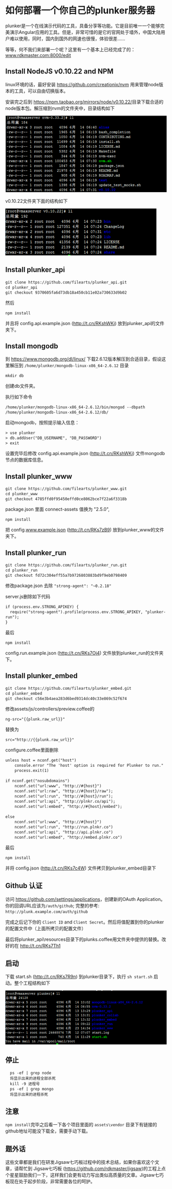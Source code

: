 # 如何部署一个你自己的plunker服务器
plunker是一个在线演示代码的工具，具备分享等功能。它是目前唯一一个能够完美演示Angular应用的工具。但是，非常可惜的是它的官网处于墙外，中国大陆用户难以使用，同时，国内到国外的网速也很慢，体验很差......

等等，何不我们来部署一个呢？这里有一个基本上已经完成了的：<www.rdkmaster.com:8000/edit>

## Install NodeJS v0.10.22 and NPM
linux环境的话，最好安装 <https://github.com/creationix/nvm> 用来管理node版本的工具，可以自由切换版本。

安装完之后到 <https://npm.taobao.org/mirrors/node/v0.10.22/>目录下载合适的node版本包。解压缩到nvm的文件夹中，目录结构如下

![](2017-07-12_102301.png)

v0.10.22文件夹下面的结构如下

![](2017-07-12_102428.png)

## Install plunker_api
    git clone https://github.com/filearts/plunker_api.git
    cd plunker_api
    git checkout 9370605fa6d73db18a450cb11e02a730633d9b02

然后

    npm install

并且将 config.api.example.json (http://t.cn/RKshWKi) 放到plunker_api的文件夹下。

## Install mongodb
到 <https://www.mongodb.org/dl/linux/> 下载2.6.12版本解压到合适目录，假设这里解压到 `/home/plunker/mongodb-linux-x86_64-2.6.12` 目录

    mkdir db

创建db文件夹。

执行如下命令

    /home/plunker/mongodb-linux-x86_64-2.6.12/bin/mongod --dbpath /home/plunker/mongodb-linux-x86_64-2.6.12/db/

启动mongodb，按照提示输入信息：

    > use plunker
    > db.addUser("DB_USERNAME", "DB_PASSWORD")
    > exit

设置完毕后修改 config.api.example.json (http://t.cn/RKshWKi) 文件mongodb节点的数据库信息。

## Install plunker_www

    git clone https://github.com/filearts/plunker_www.git
    cd plunker_www
    git checkout 4785ffd0f95450effd0ce8062bce7f22a6f3318b

package.json 里面 connect-assets 值换为  "2.5.0",

    npm install

把 config.www.example.json (http://t.cn/RKs7zB9) 放到plunker_www的文件夹下。

## Install plunker_run

    git clone https://github.com/filearts/plunker_run.git
    cd plunker_run
    git checkout fd72c304eff55a7b9726803883bd9f9eb0798409

修改package.json 去除 `"strong-agent": "~0.2.18"`

server.js删除如下代码

    if (process.env.STRONG_APIKEY) {
      require("strong-agent").profile(process.env.STRONG_APIKEY, "plunker-run");
    }

最后

    npm install

config.run.example.json (http://t.cn/RKs7Oj4) 文件放到plunker_run的文件夹下。

## Install plunker_embed

    git clone https://github.com/filearts/plunker_embed.git
    cd plunker_embed
    git checkout c56e3b4aea283d6bed9314dc40c33e869c52f674

修改assets/js/controllers/preview.coffee的
    
    ng-src="{{plunk.raw_url}}"

替换为

    src="http://{{plunk.raw_url}}" 

configure.coffee里面删除

    unless host = nconf.get("host")
        console.error "The 'host' option is required for Plunker to run."
        process.exit(1)
    
    if nconf.get("nosubdomains")
        nconf.set("url:www", "http://#{host}")
        nconf.set("url:raw", "http://#{host}/raw");
        nconf.set("url:run", "http://#{host}/run");
        nconf.set("url:api", "http://plnkr.co/api");
        nconf.set("url:embed", "http://#{host}/embed");
   
    else
        nconf.set("url:www", "http://#{host}")
        nconf.set("url:run", "http://run.plnkr.co")
        nconf.set("url:api", "http://api.plnkr.co")
        nconf.set("url:embed", "http://embed.plnkr.co")

最后

    npm install

并将 config.json (http://t.cn/RKs7c4W) 文件拷贝到plunker_embed目录下

## Github 认证
访问 <https://github.com/settings/applications>，创建新的OAuth Application。你的回调URL应该为`/auth/github`; 完整的参考: `http://plunk.example.com/auth/github`

完成之后记下你的 `Client ID` and `Client Secret`。然后将值配置到你的plunker的配置文件中（上面所拷贝的配置文件）

最后将plunker_api\resources目录下的plunks.coffee用文件夹中提供的替换。改好的在 http://t.cn/RKs7Th1

## 启动 
下载 start.sh (http://t.cn/RKs7R9n) 到plunker目录下，执行 `sh start.sh` 启动。整个工程结构如下

![](2017-07-12_111333.png)

## 停止
      ps -ef | grep node 
      将显示出来的进程全部杀死
      kill -9 进程号
      ps -ef | grep mongo 
      将显示出来的进程杀死

## 注意
`npm install`完毕之后看一下各个项目里面的 `assets\vendor` 目录下有链接的github地址可能没下载全，需要手动下载。


## 题外话

这些文章都是我们在研发Jigsaw七巧板过程中的技术总结，如果你喜欢这个文章，请帮忙到 Jigsaw七巧板 (<https://github.com/rdkmaster/jigsaw>)的工程上点个星星鼓励我们一下，这样我们会更有动力写出类似高质量的文章。Jigsaw七巧板现在处于起步阶段，非常需要各位的呵护。